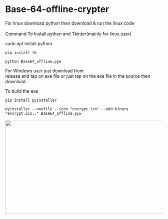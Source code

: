 # Base-64-offline-crypter

For linux download python then download & run the linux code <br>
<br>Command To Install python and Tkinter(mainly for linux user)<br>

sudo apt install python <br>

`pip install tk`

`python Base64_offline.pyw`


For Windows user just download from  
 release and tap on exe file or just tap on the exe file in the source then download

To build the exe

`pip install pyinstaller`

`pyinstaller --onefile --icon "encrypt.ico" --add-binary "encrypt.ico;." Base64_offline.pyw`

<img src="Screenshot.jpg" align="left" height="300" width="650" >
